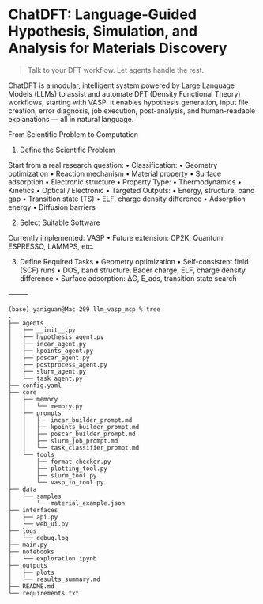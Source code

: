 # ChatDFT: Language-Guided Hypothesis, Simulation, and Analysis for Materials Discovery

> Talk to your DFT workflow. Let agents handle the rest.

ChatDFT is a modular, intelligent system powered by Large Language Models (LLMs) to assist and automate DFT (Density Functional Theory) workflows, starting with VASP. It enables hypothesis generation, input file creation, error diagnosis, job execution, post-analysis, and human-readable explanations — all in natural language.


From Scientific Problem to Computation

1. Define the Scientific Problem

Start from a real research question:
	•	Classification:
	•	Geometry optimization
	•	Reaction mechanism
	•	Material property
	•	Surface adsorption
	•	Electronic structure
	•	Property Type:
	•	Thermodynamics
	•	Kinetics
	•	Optical / Electronic
	•	Targeted Outputs:
	•	Energy, structure, band gap
	•	Transition state (TS)
	•	ELF, charge density difference
	•	Adsorption energy
	•	Diffusion barriers

2. Select Suitable Software

Currently implemented: VASP
	•	Future extension: CP2K, Quantum ESPRESSO, LAMMPS, etc.

3. Define Required Tasks
	•	Geometry optimization
	•	Self-consistent field (SCF) runs
	•	DOS, band structure, Bader charge, ELF, charge density difference
	•	Surface adsorption: ΔG, E_ads, transition state search

⸻
```
(base) yaniguan@Mac-209 llm_vasp_mcp % tree
.
├── agents
│   ├── __init__.py
│   ├── hypothesis_agent.py
│   ├── incar_agent.py
│   ├── kpoints_agent.py
│   ├── poscar_agent.py
│   ├── postprocess_agent.py
│   ├── slurm_agent.py
│   └── task_agent.py
├── config.yaml
├── core
│   ├── memory
│   │   └── memory.py
│   ├── prompts
│   │   ├── incar_builder_prompt.md
│   │   ├── kpoints_builder_prompt.md
│   │   ├── poscar_builder_prompt.md
│   │   ├── slurm_job_prompt.md
│   │   └── task_classifier_prompt.md
│   └── tools
│       ├── format_checker.py
│       ├── plotting_tool.py
│       ├── slurm_tool.py
│       └── vasp_io_tool.py
├── data
│   └── samples
│       └── material_example.json
├── interfaces
│   ├── api.py
│   └── web_ui.py
├── logs
│   └── debug.log
├── main.py
├── notebooks
│   └── exploration.ipynb
├── outputs
│   ├── plots
│   └── results_summary.md
├── README.md
└── requirements.txt
```